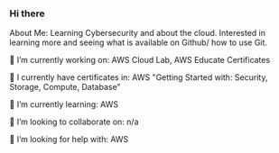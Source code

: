 ### Hi there 

About Me: Learning Cybersecurity and about the cloud. Interested in learning more and seeing what is available on Github/ how to use Git.


🌱 I’m currently working on: AWS Cloud Lab, AWS Educate Certificates

🌱 I currently have certificates in: AWS "Getting Started with: Security, Storage, Compute, Database"

🌱 I’m currently learning: AWS

🌱 I’m looking to collaborate on: n/a

🌱 I’m looking for help with: AWS



<!--
**yeeyee0/yeeyee0** is a ✨ _special_ ✨ repository because its `README.md` (this file) appears on your GitHub profile.

🌱 Ask me about: n/a

🌱 How to reach me: n/a


-->
